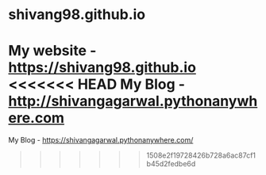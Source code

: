 # shivang98.github.io
My website - https://shivang98.github.io
<<<<<<< HEAD
My Blog - http://shivangagarwal.pythonanywhere.com
=======

My Blog - https://shivangagarwal.pythonanywhere.com/
>>>>>>> 1508e2f19728426b728a6ac87cf1b45d2fedbe6d
